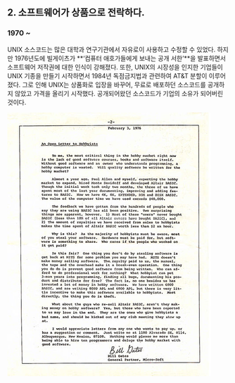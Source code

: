## **2. 소프트웨어가 상품으로 전락하다.**

### 1970 ~

UNIX 소스코드는 많은 대학과 연구기관에서 자유로이 사용하고 수정할 수 있었다. 하지만 1976년도에 빌게이츠가 **‘컴퓨터 애호가들에게 보내는 공개 서한’**을 발표하면서 소프트웨어 저작권에 대한 인식이 강해졌다. 또한, UNIX의 시장성을 인지한 기업들이 UNIX 기종을 만들기 시작하면서 1984년 독점금지법과 관련하여 AT&T 분할이 이루어졌다. 그로 인해 UNIX는 상품화로 입장을 바꾸어, 무료로 배포하던 소스코드를 공개하지 않았고 가격을 올리기 시작했다. 공개되어왔던 소스코드가 기업의 소유가 되어버린 것이다.

![](/assets/463px-Bill_Gates_Letter_to_Hobbyists.jpg)

